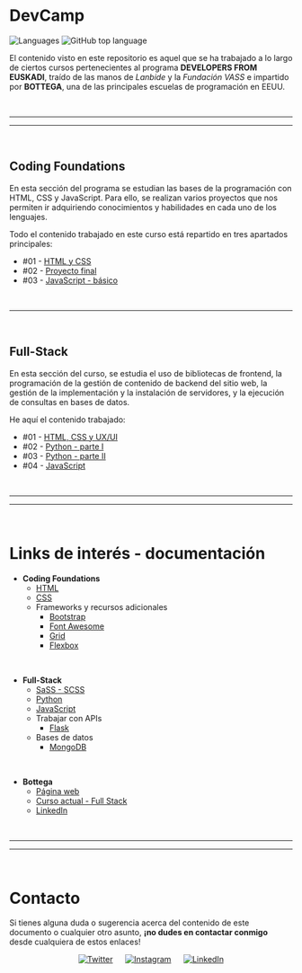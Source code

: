 # DevCamp

![Languages](https://img.shields.io/github/languages/count/nlarrea/DevCamp?style=flat-square&labelColor=181717&color=018EF5)
![GitHub top language](https://img.shields.io/github/languages/top/nlarrea/DevCamp?style=flat-square&labelColor=181717&color=018EF5)

El contenido visto en este repositorio es aquel que se ha trabajado a lo largo de ciertos cursos pertenecientes al programa **DEVELOPERS FROM EUSKADI**, traído de las manos de *Lanbide* y la *Fundación VASS* e impartido por **BOTTEGA**, una de las principales escuelas de programación en EEUU.


<br><hr>
<hr><br>


## Coding Foundations

En esta sección del programa se estudian las bases de la programación con HTML, CSS y JavaScript. Para ello, se realizan varios proyectos que nos permiten ir adquiriendo conocimientos y habilidades en cada uno de los lenguajes.

Todo el contenido trabajado en este curso está repartido en tres apartados principales:

* #01 - [HTML y CSS](./01-coding-foundations/1-HTML-CSS/)
* #02 - [Proyecto final](./01-coding-foundations/2-FINAL_PROJECT/)
* #03 - [JavaScript - básico](./01-coding-foundations/3-JAVASCRIPT/)


<br><hr><br>


## Full-Stack

En esta sección del curso, se estudia el uso de bibliotecas de frontend, la programación de la gestión de contenido de backend del sitio web, la gestión de la implementación y la instalación de servidores, y la ejecución de consultas en bases de datos.

He aquí el contenido trabajado:

* #01 - [HTML, CSS y UX/UI](./02-full-stack/module_01-html_css_uxui/)
* #02 - [Python - parte I](./02-full-stack/module_02-python/)
* #03 - [Python - parte II](./02-full-stack/module_03-python_part2/)
* #04 - [JavaScript](./02-full-stack/module_04-javascript/)


<br><hr>
<hr><br>


# Links de interés - documentación

* **Coding Foundations**
    * [HTML](https://htmlreference.io/)
    * [CSS](https://cssreference.io/)
    * Frameworks y recursos adicionales
        * [Bootstrap](https://getbootstrap.com/)
        * [Font Awesome](https://fontawesome.com/)
        * [Grid](https://css-tricks.com/snippets/css/complete-guide-grid/)
        * [Flexbox](https://css-tricks.com/snippets/css/a-guide-to-flexbox/)

<br>

* **Full-Stack**
    * [SaSS - SCSS](https://sass-lang.com/)
    * [Python](https://www.python.org/)
    * [JavaScript](https://developer.mozilla.org/es/docs/Web/JavaScript)
    * Trabajar con APIs
        * [Flask](https://flask.palletsprojects.com/en/2.2.x/)
    * Bases de datos
        * [MongoDB](https://www.mongodb.com/es)

<br>

* **Bottega**
    * [Página web](https://bottega.edu/)
    * [Curso actual - Full Stack](https://bottega.edu/full-stack-development-certificate/)
    * [LinkedIn](https://www.linkedin.com/school/bottega-university/)


<br><hr>
<hr><br>


# Contacto
Si tienes alguna duda o sugerencia acerca del contenido de este documento o cualquier otro asunto, **¡no dudes en contactar conmigo** desde cualquiera de estos enlaces!

<div align="center">

[![Twitter](https://img.shields.io/badge/Twitter-@nloust_-1DA1F2?style=flat-square&logo=Twitter&logoColor=white&labelColor=181717&label)](https://twitter.com/nloust_) &emsp;
[![Instagram](https://img.shields.io/badge/Instagram-@n.loust-E4405F?style=flat-square&logo=Instagram&logoColor=white&labelColor=181717&label)](https://www.instagram.com/n.loust/) &emsp;
[![LinkedIn](https://img.shields.io/badge/LinkedIn-Naia%20Larrea-0A66C2?style=flat-square&logo=LinkedIn&logoColor=white&labelColor=181717&label)](https://www.linkedin.com/in/naia-larrea/)

</div>
